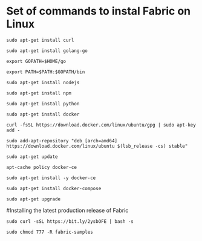 # Set of commands to instal Fabric on Linux

`sudo apt-get install curl`

`sudo apt-get install golang-go`

`export GOPATH=$HOME/go`

`export PATH=$PATH:$GOPATH/bin`

`sudo apt-get install nodejs`

`sudo apt-get install npm`

`sudo apt-get install python`

`sudo apt-get install docker`

`curl -fsSL https://download.docker.com/linux/ubuntu/gpg | sudo apt-key add -`

`sudo add-apt-repository "deb [arch=amd64] https://download.docker.com/linux/ubuntu $(lsb_release -cs) stable"`

`sudo apt-get update`

`apt-cache policy docker-ce`

`sudo apt-get install -y docker-ce`

`sudo apt-get install docker-compose`

`sudo apt-get upgrade`

#Installing the latest production release of Fabric

`sudo curl -sSL https://bit.ly/2ysbOFE | bash -s`

`sudo chmod 777 -R fabric-samples`

